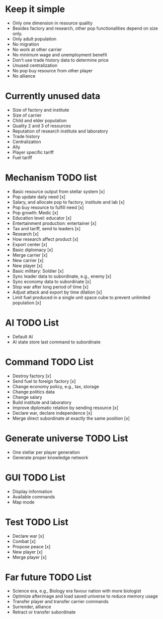 # Keep it simple
* Only one dimension in resource quality
* Besides factory and research, other pop functionalities depend on size only.
* Only adult population
* No migration
* No work at other carrier
* No minimum wage and unemployment benefit
* Don't use trade history data to determine price
* Unused centralization
* No pop buy resource from other player
* No alliance

# Currently unused data
* Size of factory and institute
* Size of carrier
* Child and elder population
* Quality 2 and 3 of resources
* Reputation of research institute and laboratory
* Trade history
* Centralization
* Ally
* Player specific tariff
* Fuel tariff

# Mechanism TODO list
* Basic resource output from stellar system [x]
* Pop update daily need [x]
* Salary, and allocate pop to factory, institute and lab [x]
* Pop buy resource to fulfill need [x]
* Pop growth: Medic [x]
* Education level: educator [x]
* Entertainment production: entertainer [x]
* Tax and tariff, send to leaders [x]
* Research [x]
* How research affect product [x]
* Export center [x]
* Basic diplomacy [x]
* Merge carrier [x]
* New carrier [x]
* New player [x]
* Basic military: Soldier [x]
* Sync leader data to subordinate, e.g., enemy [x]
* Sync economy data to subordinate [x]
* Stop war after long period of time [x]
* Adjust attack and export by time dilation [x]
* Limit fuel produced in a single unit space cube to prevent unlimited population [x]

# AI TODO List
* Default AI
* AI state store last command to subordinate

# Command TODO List
* Destroy factory [x]
* Send fuel to foreign factory [x]
* Change economy policy, e.g., tax, storage
* Change politics data
* Change salary
* Build institute and laboratory
* Improve diplomatic relation by sending resource [x]
* Declare war, declare independence [x]
* Merge direct subordinate at exactly the same position [x]

# Generate universe TODO List
* One stellar per player generation
* Generate proper knowledge network

# GUI TODO List
* Display information
* Available commands
* Map mode

# Test TODO List
* Declare war [x]
* Combat [x]
* Propose peace [x]
* New player [x]
* Merge player [x]

# Far future TODO List
* Science era, e.g., Biology era favour nation with more biologist
* Optimize afterimage and load saved universe to reduce memory usage
* Transfer player and transfer carrier commands
* Surrender, alliance
* Retract or transfer subordinate